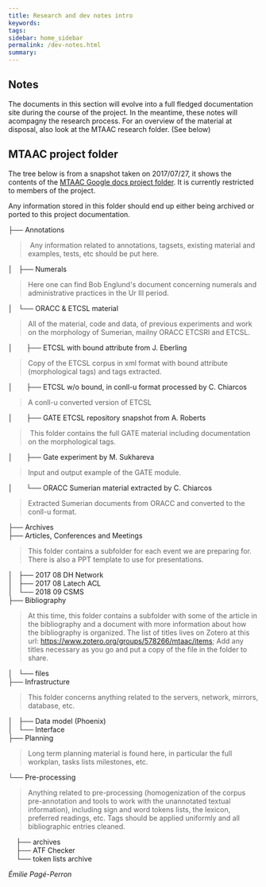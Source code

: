 ```yaml
---
title: Research and dev notes intro
keywords:
tags:
sidebar: home_sidebar
permalink: /dev-notes.html
summary:
---
```

## Notes

The documents in this section will evolve into a full fledged documentation site during the course of the project. In the meantime, these notes will acompagny the research process. For an overview of the material at disposal, also look at the MTAAC research folder. (See below)


## MTAAC project folder

The tree below is from a snapshot taken on 2017/07/27, it shows the contents of the [MTAAC Google docs project folder](https://drive.google.com/drive/folders/0B8-deXARunnhU2FHVzVqLXA4N3M). It is currently restricted to members of the project.

Any information stored in this folder should end up either being archived or ported to this project documentation.

├── Annotations  
> Any information related to annotations, tagsets, existing material and examples, tests, etc should be put here.

│&nbsp;&nbsp;&nbsp;├── Numerals  
> Here one can find Bob Englund's document concerning numerals and administrative practices in the Ur III period.

│&nbsp;&nbsp;&nbsp;└── ORACC & ETCSL material  
> All of the material, code and data, of previous experiments and work on the morphology of Sumerian, mailny ORACC ETCSRI and ETCSL.

│&nbsp;&nbsp;&nbsp;&nbsp;&nbsp;&nbsp;&nbsp;├── ETCSL with bound attribute from J. Eberling  
> Copy of the ETCSL corpus in xml format with bound attribute (morphological tags) and tags extracted.

│&nbsp;&nbsp;&nbsp;&nbsp;&nbsp;&nbsp;&nbsp;├── ETCSL w/o bound, in conll-u format processed by C. Chiarcos  

> A conll-u converted version of ETCSL

│&nbsp;&nbsp;&nbsp;&nbsp;&nbsp;&nbsp;&nbsp;├── GATE ETCSL repository snapshot from A. Roberts  
> This folder contains the full GATE material including documentation on the morphological tags.  

│&nbsp;&nbsp;&nbsp;&nbsp;&nbsp;&nbsp;&nbsp;├── Gate experiment by M. Sukhareva  
> Input and output example of the GATE module.

│&nbsp;&nbsp;&nbsp;&nbsp;&nbsp;&nbsp;&nbsp;└── ORACC Sumerian material extracted by C. Chiarcos  
> Extracted Sumerian documents from ORACC and converted to the conll-u format.

├── Archives  
├── Articles, Conferences and Meetings  
>This folder contains a subfolder for each event we are preparing for. There is also a PPT template to use for presentations.

│&nbsp;&nbsp;&nbsp;├── 2017 08 DH Network  
│&nbsp;&nbsp;&nbsp;├── 2017 08 Latech ACL  
│&nbsp;&nbsp;&nbsp;└── 2018 09 CSMS  
├── Bibliography  
> At this time, this folder contains a subfolder with some of the article in the bibliography and a document with more information about how the bibliography is organized. The list of titles lives on Zotero at this url: https://www.zotero.org/groups/578266/mtaac/items; Add any titles necessary as you go and put a copy of the file in the folder to share.

│&nbsp;&nbsp;&nbsp;└── files  
├── Infrastructure  
> This folder concerns anything related to the servers, network, mirrors, database, etc.

│&nbsp;&nbsp;&nbsp;├── Data model (Phoenix)  
│&nbsp;&nbsp;&nbsp;└── Interface  
├── Planning  
>Long term planning material is found here, in particular the full workplan, tasks lists milestones, etc.

└── Pre-processing  
>Anything related to pre-processing (homogenization of the corpus pre-annotation and tools to work with the unannotated textual information), including sign and word tokens lists, the lexicon, preferred readings, etc. Tags should be applied uniformly and all bibliographic entries cleaned.

&nbsp;&nbsp;&nbsp;&nbsp;├── archives  
&nbsp;&nbsp;&nbsp;&nbsp;├── ATF Checker  
&nbsp;&nbsp;&nbsp;&nbsp;└── token lists archive  


*Émilie Pagé-Perron*

